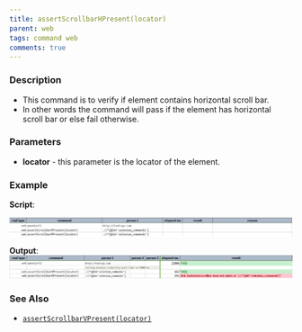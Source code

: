 ```yaml
---
title: assertScrollbarHPresent(locator)
parent: web
tags: command web
comments: true
---
```


### Description

- This command is to verify if element contains horizontal scroll bar.
- In other words the command will pass if the element has horizontal scroll bar or else fail otherwise.

### Parameters

- **locator** - this parameter is the locator of the element.

### Example

**Script**:<br/>
      
![](image/assertScrollbarHPresent_01.png)

**Output**:<br/>
![](image/assertScrollbarHPresent_02.png)

### See Also

- [`assertScrollbarVPresent(locator)`](assertScrollbarVPresent(locator).html)